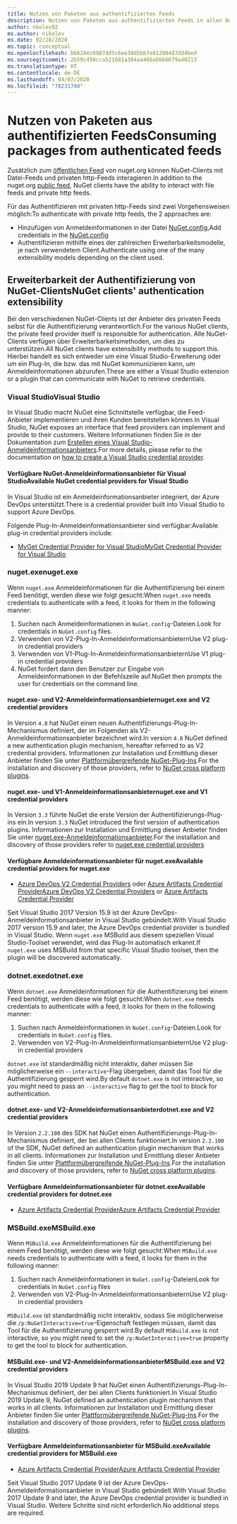```yaml
---
title: Nutzen von Paketen aus authentifizierten Feeds
description: Nutzen von Paketen aus authentifizierten Feeds in allen NuGet-Clientszenarios
author: nkolev92
ms.author: nikolev
ms.date: 02/28/2020
ms.topic: conceptual
ms.openlocfilehash: bb624ec6987dd5c6ee38d5bb7e01200487dd4bed
ms.sourcegitcommit: 2b50c450cca521681a384aa466ab666679a40213
ms.translationtype: HT
ms.contentlocale: de-DE
ms.lasthandoff: 04/07/2020
ms.locfileid: "78231740"
---
```

# <a name="consuming-packages-from-authenticated-feeds"></a><span data-ttu-id="f7c10-103">Nutzen von Paketen aus authentifizierten Feeds</span><span class="sxs-lookup"><span data-stu-id="f7c10-103">Consuming packages from authenticated feeds</span></span>

<span data-ttu-id="f7c10-104">Zusätzlich zum [öffentlichen Feed](https://api.nuget.org/v3/index.json) von nuget.org können NuGet-Clients mit Datei-Feeds und privaten http-Feeds interagieren.</span><span class="sxs-lookup"><span data-stu-id="f7c10-104">In addition to the nuget.org [public feed](https://api.nuget.org/v3/index.json), NuGet clients have the ability to interact with file feeds and private http feeds.</span></span>


<span data-ttu-id="f7c10-105">Für das Authentifizieren mit privaten http-Feeds sind zwei Vorgehensweisen möglich:</span><span class="sxs-lookup"><span data-stu-id="f7c10-105">To authenticate with private http feeds, the 2 approaches are:</span></span>

* <span data-ttu-id="f7c10-106">Hinzufügen von Anmeldeinformationen in der Datei [NuGet.config](../reference/nuget-config-file.md#packagesourcecredentials),</span><span class="sxs-lookup"><span data-stu-id="f7c10-106">Add credentials in the [NuGet.config](../reference/nuget-config-file.md#packagesourcecredentials)</span></span>
* <span data-ttu-id="f7c10-107">Authentifizieren mithilfe eines der zahlreichen Erweiterbarkeitsmodelle, je nach verwendetem Client.</span><span class="sxs-lookup"><span data-stu-id="f7c10-107">Authenticate using one of the many extensibility models depending on the client used.</span></span>

## <a name="nuget-clients-authentication-extensibility"></a><span data-ttu-id="f7c10-108">Erweiterbarkeit der Authentifizierung von NuGet-Clients</span><span class="sxs-lookup"><span data-stu-id="f7c10-108">NuGet clients' authentication extensibility</span></span>

<span data-ttu-id="f7c10-109">Bei den verschiedenen NuGet-Clients ist der Anbieter des privaten Feeds selbst für die Authentifizierung verantwortlich.</span><span class="sxs-lookup"><span data-stu-id="f7c10-109">For the various NuGet clients, the private feed provider itself is responsible for authentication.</span></span>
<span data-ttu-id="f7c10-110">Alle NuGet-Clients verfügen über Erweiterbarkeitsmethoden, um dies zu unterstützen.</span><span class="sxs-lookup"><span data-stu-id="f7c10-110">All NuGet clients have extensibility methods to support this.</span></span> <span data-ttu-id="f7c10-111">Hierbei handelt es sich entweder um eine Visual Studio-Erweiterung oder um ein Plug-In, die bzw. das mit NuGet kommunizieren kann, um Anmeldeinformationen abzurufen.</span><span class="sxs-lookup"><span data-stu-id="f7c10-111">These are either a Visual Studio extension or a plugin that can communicate with NuGet to retrieve credentials.</span></span>

### <a name="visual-studio"></a><span data-ttu-id="f7c10-112">Visual Studio</span><span class="sxs-lookup"><span data-stu-id="f7c10-112">Visual Studio</span></span>

<span data-ttu-id="f7c10-113">In Visual Studio macht NuGet eine Schnittstelle verfügbar, die Feed-Anbieter implementieren und ihren Kunden bereitstellen können.</span><span class="sxs-lookup"><span data-stu-id="f7c10-113">In Visual Studio, NuGet exposes an interface that feed providers can implement and provide to their customers.</span></span> <span data-ttu-id="f7c10-114">Weitere Informationen finden Sie in der Dokumentation zum [Erstellen eines Visual Studio-Anmeldeinformationsanbieters](../reference/extensibility/NuGet-Credential-Providers-for-Visual-Studio.md).</span><span class="sxs-lookup"><span data-stu-id="f7c10-114">For more details, please refer to the documentation on [how to create a Visual Studio credential provider](../reference/extensibility/NuGet-Credential-Providers-for-Visual-Studio.md).</span></span>

#### <a name="available-nuget-credential-providers-for-visual-studio"></a><span data-ttu-id="f7c10-115">Verfügbare NuGet-Anmeldeinformationsanbieter für Visual Studio</span><span class="sxs-lookup"><span data-stu-id="f7c10-115">Available NuGet credential providers for Visual Studio</span></span>

<span data-ttu-id="f7c10-116">In Visual Studio ist ein Anmeldeinformationsanbieter integriert, der Azure DevOps unterstützt.</span><span class="sxs-lookup"><span data-stu-id="f7c10-116">There is a credential provider built into Visual Studio to support Azure DevOps.</span></span>


<span data-ttu-id="f7c10-117">Folgende Plug-In-Anmeldeinformationsanbieter sind verfügbar:</span><span class="sxs-lookup"><span data-stu-id="f7c10-117">Available plug-in credential providers include:</span></span>

* [<span data-ttu-id="f7c10-118">MyGet Credential Provider for Visual Studio</span><span class="sxs-lookup"><span data-stu-id="f7c10-118">MyGet Credential Provider for Visual Studio</span></span>](http://docs.myget.org/docs/reference/credential-provider-for-visual-studio)

### <a name="nugetexe"></a><span data-ttu-id="f7c10-119">nuget.exe</span><span class="sxs-lookup"><span data-stu-id="f7c10-119">nuget.exe</span></span>

<span data-ttu-id="f7c10-120">Wenn `nuget.exe` Anmeldeinformationen für die Authentifizierung bei einem Feed benötigt, werden diese wie folgt gesucht:</span><span class="sxs-lookup"><span data-stu-id="f7c10-120">When `nuget.exe` needs credentials to authenticate with a feed, it looks for them in the following manner:</span></span>

1. <span data-ttu-id="f7c10-121">Suchen nach Anmeldeinformationen in `NuGet.config`-Dateien.</span><span class="sxs-lookup"><span data-stu-id="f7c10-121">Look for credentials in `NuGet.config` files.</span></span>
1. <span data-ttu-id="f7c10-122">Verwenden von V2-Plug-In-Anmeldeinformationsanbietern</span><span class="sxs-lookup"><span data-stu-id="f7c10-122">Use V2 plug-in credential providers</span></span>
1. <span data-ttu-id="f7c10-123">Verwenden von V1-Plug-In-Anmeldeinformationsanbietern</span><span class="sxs-lookup"><span data-stu-id="f7c10-123">Use V1 plug-in credential providers</span></span>
1. <span data-ttu-id="f7c10-124">NuGet fordert dann den Benutzer zur Eingabe von Anmeldeinformationen in der Befehlszeile auf.</span><span class="sxs-lookup"><span data-stu-id="f7c10-124">NuGet then prompts the user for credentials on the command line.</span></span>

#### <a name="nugetexe-and-v2-credential-providers"></a><span data-ttu-id="f7c10-125">nuget.exe- und V2-Anmeldeinformationsanbieter</span><span class="sxs-lookup"><span data-stu-id="f7c10-125">nuget.exe and V2 credential providers</span></span>

<span data-ttu-id="f7c10-126">In Version `4.8` hat NuGet einen neuen Authentifizierungs-Plug-In-Mechanismus definiert, der im Folgenden als V2-Anmeldeinformationsanbieter bezeichnet wird.</span><span class="sxs-lookup"><span data-stu-id="f7c10-126">In version `4.8` NuGet defined a new authentication plugin mechanism, hereafter referred to as V2 credential providers.</span></span>
<span data-ttu-id="f7c10-127">Informationen zur Installation und Ermittlung dieser Anbieter finden Sie unter [Plattformübergreifende NuGet-Plug-Ins](../reference/extensibility/NuGet-Cross-Platform-Plugins.md#plugin-installation-and-discovery).</span><span class="sxs-lookup"><span data-stu-id="f7c10-127">For the installation and discovery of those providers, refer to [NuGet cross platform plugins](../reference/extensibility/NuGet-Cross-Platform-Plugins.md#plugin-installation-and-discovery).</span></span>

#### <a name="nugetexe-and-v1-credential-providers"></a><span data-ttu-id="f7c10-128">nuget.exe- und V1-Anmeldeinformationsanbieter</span><span class="sxs-lookup"><span data-stu-id="f7c10-128">nuget.exe and V1 credential providers</span></span>

<span data-ttu-id="f7c10-129">In Version `3.3` führte NuGet die erste Version der Authentifizierungs-Plug-ins ein.</span><span class="sxs-lookup"><span data-stu-id="f7c10-129">In version `3.3` NuGet introduced the first version of authentication plugins.</span></span>
<span data-ttu-id="f7c10-130">Informationen zur Installation und Ermittlung dieser Anbieter finden Sie unter [nuget.exe-Anmeldeinformationsanbieter](../reference/extensibility/nuget-exe-Credential-Providers.md#nugetexe-credential-provider-discovery).</span><span class="sxs-lookup"><span data-stu-id="f7c10-130">For the installation and discovery of those providers refer to [nuget.exe credential providers](../reference/extensibility/nuget-exe-Credential-Providers.md#nugetexe-credential-provider-discovery)</span></span>

#### <a name="available-credential-providers-for-nugetexe"></a><span data-ttu-id="f7c10-131">Verfügbare Anmeldeinformationsanbieter für nuget.exe</span><span class="sxs-lookup"><span data-stu-id="f7c10-131">Available credential providers for nuget.exe</span></span>

* <span data-ttu-id="f7c10-132">[Azure DevOps V2 Credential Providers](/azure/devops/artifacts/nuget/nuget-exe?view=azure-devops#add-a-feed-to-nuget-482-or-later) oder [Azure Artifacts Credential Provider](https://github.com/microsoft/artifacts-credprovider)</span><span class="sxs-lookup"><span data-stu-id="f7c10-132">[Azure DevOps V2 Credential Providers](/azure/devops/artifacts/nuget/nuget-exe?view=azure-devops#add-a-feed-to-nuget-482-or-later) or [Azure Artifacts Credential Provider](https://github.com/microsoft/artifacts-credprovider)</span></span>

<span data-ttu-id="f7c10-133">Seit Visual Studio 2017 Version 15.9 ist der Azure DevOps-Anmeldeinformationsanbieter in Visual Studio gebündelt.</span><span class="sxs-lookup"><span data-stu-id="f7c10-133">With Visual Studio 2017 version 15.9 and later, the Azure DevOps credential provider is bundled in Visual Studio.</span></span>
<span data-ttu-id="f7c10-134">Wenn `nuget.exe` MSBuild aus diesem speziellen Visual Studio-Toolset verwendet, wird das Plug-In automatisch erkannt.</span><span class="sxs-lookup"><span data-stu-id="f7c10-134">If `nuget.exe` uses MSBuild from that specific Visual Studio toolset, then the plugin will be discovered automatically.</span></span>

### <a name="dotnetexe"></a><span data-ttu-id="f7c10-135">dotnet.exe</span><span class="sxs-lookup"><span data-stu-id="f7c10-135">dotnet.exe</span></span>

<span data-ttu-id="f7c10-136">Wenn `dotnet.exe` Anmeldeinformationen für die Authentifizierung bei einem Feed benötigt, werden diese wie folgt gesucht:</span><span class="sxs-lookup"><span data-stu-id="f7c10-136">When `dotnet.exe` needs credentials to authenticate with a feed, it looks for them in the following manner:</span></span>

1. <span data-ttu-id="f7c10-137">Suchen nach Anmeldeinformationen in `NuGet.config`-Dateien.</span><span class="sxs-lookup"><span data-stu-id="f7c10-137">Look for credentials in `NuGet.config` files.</span></span>
1. <span data-ttu-id="f7c10-138">Verwenden von V2-Plug-In-Anmeldeinformationsanbietern</span><span class="sxs-lookup"><span data-stu-id="f7c10-138">Use V2 plug-in credential providers</span></span>

<span data-ttu-id="f7c10-139">`dotnet.exe` ist standardmäßig nicht interaktiv, daher müssen Sie möglicherweise ein `--interactive`-Flag übergeben, damit das Tool für die Authentifizierung gesperrt wird.</span><span class="sxs-lookup"><span data-stu-id="f7c10-139">By default `dotnet.exe` is not interactive, so you might need to pass an `--interactive` flag to get the tool to block for authentication.</span></span>

#### <a name="dotnetexe-and-v2-credential-providers"></a><span data-ttu-id="f7c10-140">dotnet.exe- und V2-Anmeldeinformationsanbieter</span><span class="sxs-lookup"><span data-stu-id="f7c10-140">dotnet.exe and V2 credential providers</span></span>

<span data-ttu-id="f7c10-141">In Version `2.2.100` des SDK hat NuGet einen Authentifizierungs-Plug-In-Mechanismus definiert, der bei allen Clients funktioniert.</span><span class="sxs-lookup"><span data-stu-id="f7c10-141">In version `2.2.100` of the SDK, NuGet defined an authentication plugin mechanism that works in all clients.</span></span>
<span data-ttu-id="f7c10-142">Informationen zur Installation und Ermittlung dieser Anbieter finden Sie unter [Plattformübergreifende NuGet-Plug-Ins](../reference/extensibility/NuGet-Cross-Platform-Plugins.md#plugin-installation-and-discovery).</span><span class="sxs-lookup"><span data-stu-id="f7c10-142">For the installation and discovery of those providers, refer to [NuGet cross platform plugins](../reference/extensibility/NuGet-Cross-Platform-Plugins.md#plugin-installation-and-discovery).</span></span>

#### <a name="available-credential-providers-for-dotnetexe"></a><span data-ttu-id="f7c10-143">Verfügbare Anmeldeinformationsanbieter für dotnet.exe</span><span class="sxs-lookup"><span data-stu-id="f7c10-143">Available credential providers for dotnet.exe</span></span>

* [<span data-ttu-id="f7c10-144">Azure Artifacts Credential Provider</span><span class="sxs-lookup"><span data-stu-id="f7c10-144">Azure Artifacts Credential Provider</span></span>](https://github.com/microsoft/artifacts-credprovider)

### <a name="msbuildexe"></a><span data-ttu-id="f7c10-145">MSBuild.exe</span><span class="sxs-lookup"><span data-stu-id="f7c10-145">MSBuild.exe</span></span>

<span data-ttu-id="f7c10-146">Wenn `MSBuild.exe` Anmeldeinformationen für die Authentifizierung bei einem Feed benötigt, werden diese wie folgt gesucht:</span><span class="sxs-lookup"><span data-stu-id="f7c10-146">When `MSBuild.exe` needs credentials to authenticate with a feed, it looks for them in the following manner:</span></span>

1. <span data-ttu-id="f7c10-147">Suchen nach Anmeldeinformationen in `NuGet.config`-Dateien</span><span class="sxs-lookup"><span data-stu-id="f7c10-147">Look for credentials in `NuGet.config` files</span></span>
1. <span data-ttu-id="f7c10-148">Verwenden von V2-Plug-In-Anmeldeinformationsanbietern</span><span class="sxs-lookup"><span data-stu-id="f7c10-148">Use V2 plug-in credential providers</span></span>

<span data-ttu-id="f7c10-149">`MSBuild.exe` ist standardmäßig nicht interaktiv, sodass Sie möglicherweise die `/p:NuGetInteractive=true`-Eigenschaft festlegen müssen, damit das Tool für die Authentifizierung gesperrt wird.</span><span class="sxs-lookup"><span data-stu-id="f7c10-149">By default `MSBuild.exe` is not interactive, so you might need to set the `/p:NuGetInteractive=true` property to get the tool to block for authentication.</span></span>

#### <a name="msbuildexe-and-v2-credential-providers"></a><span data-ttu-id="f7c10-150">MSBuild.exe- und V2-Anmeldeinformationsanbieter</span><span class="sxs-lookup"><span data-stu-id="f7c10-150">MSBuild.exe and V2 credential providers</span></span>

<span data-ttu-id="f7c10-151">In Visual Studio 2019 Update 9 hat NuGet einen Authentifizierungs-Plug-In-Mechanismus definiert, der bei allen Clients funktioniert.</span><span class="sxs-lookup"><span data-stu-id="f7c10-151">In Visual Studio 2019 Update 9, NuGet defined an authentication plugin mechanism that works in all clients.</span></span>
<span data-ttu-id="f7c10-152">Informationen zur Installation und Ermittlung dieser Anbieter finden Sie unter [Plattformübergreifende NuGet-Plug-Ins](../reference/extensibility/NuGet-Cross-Platform-Plugins.md#plugin-installation-and-discovery).</span><span class="sxs-lookup"><span data-stu-id="f7c10-152">For the installation and discovery of those providers, refer to [NuGet cross platform plugins](../reference/extensibility/NuGet-Cross-Platform-Plugins.md#plugin-installation-and-discovery).</span></span>

#### <a name="available-credential-providers-for-msbuildexe"></a><span data-ttu-id="f7c10-153">Verfügbare Anmeldeinformationsanbieter für MSBuild.exe</span><span class="sxs-lookup"><span data-stu-id="f7c10-153">Available credential providers for MSBuild.exe</span></span>

* [<span data-ttu-id="f7c10-154">Azure Artifacts Credential Provider</span><span class="sxs-lookup"><span data-stu-id="f7c10-154">Azure Artifacts Credential Provider</span></span>](https://github.com/microsoft/artifacts-credprovider)

<span data-ttu-id="f7c10-155">Seit Visual Studio 2017 Update 9 ist der Azure DevOps-Anmeldeinformationsanbieter in Visual Studio gebündelt.</span><span class="sxs-lookup"><span data-stu-id="f7c10-155">With Visual Studio 2017 Update 9 and later, the Azure DevOps credential provider is bundled in Visual Studio.</span></span> <span data-ttu-id="f7c10-156">Weitere Schritte sind nicht erforderlich.</span><span class="sxs-lookup"><span data-stu-id="f7c10-156">No additional steps are required.</span></span>
